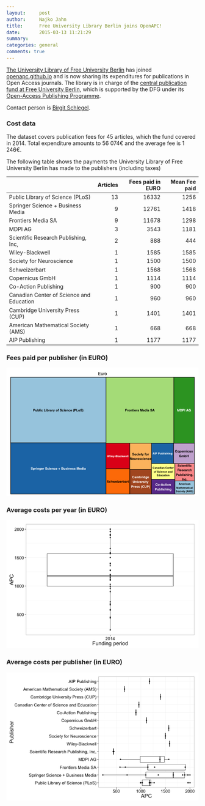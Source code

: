 ```yaml
---
layout:     post
author:		Najko Jahn
title:      Free University Library Berlin joins OpenAPC!
date:       2015-03-13 11:21:29
summary:    
categories: general
comments: true
---
```




[The University Library of Free University Berlin](http://www.ub.fu-berlin.de/en/) has joined [openapc.github.io](https://openapc.github.io)  and is now sharing its expenditures for publications in Open Access journals. The library is in charge of the [central publication  fund at Free University Berlin](http://www.fu-berlin.de/sites/open_access/dienstleistungen/artikelgebuehren/publikationsfonds/index.html), which is supported by the DFG under its [Open-Access Publishing Programme](http://www.dfg.de/en/research_funding/programmes/infrastructure/lis/funding_opportunities/open_access_publishing/index.html).

Contact person is [Birgit Schlegel](mailto:birgit.schlegel@fu-berlin.de).



### Cost data



The dataset covers publication fees for 45 articles, which the fund covered in 2014. Total expenditure amounts to 56 074€ and the average fee is 1 246€.

The following table shows the payments the University Library of Free University Berlin has made to the publishers (including taxes)


|                                         | Articles| Fees paid in EURO| Mean Fee paid|
|:----------------------------------------|--------:|-----------------:|-------------:|
|Public Library of Science (PLoS)         |       13|             16332|          1256|
|Springer Science + Business Media        |        9|             12761|          1418|
|Frontiers Media SA                       |        9|             11678|          1298|
|MDPI AG                                  |        3|              3543|          1181|
|Scientific Research Publishing, Inc,     |        2|               888|           444|
|Wiley-Blackwell                          |        1|              1585|          1585|
|Society for Neuroscience                 |        1|              1500|          1500|
|Schweizerbart                            |        1|              1568|          1568|
|Copernicus GmbH                          |        1|              1114|          1114|
|Co-Action Publishing                     |        1|               900|           900|
|Canadian Center of Science and Education |        1|               960|           960|
|Cambridge University Press (CUP)         |        1|              1401|          1401|
|American Mathematical Society (AMS)      |        1|               668|           668|
|AIP Publishing                           |        1|              1177|          1177|

### Fees paid per publisher (in EURO)

![plot of chunk tree_fu](/figure/tree_fu-1.png) 

###  Average costs per year (in EURO)

![plot of chunk box_fu_year](/figure/box_fu_year-1.png) 

###  Average costs per publisher (in EURO)

![plot of chunk box_fu_publisher](/figure/box_fu_publisher-1.png) 
